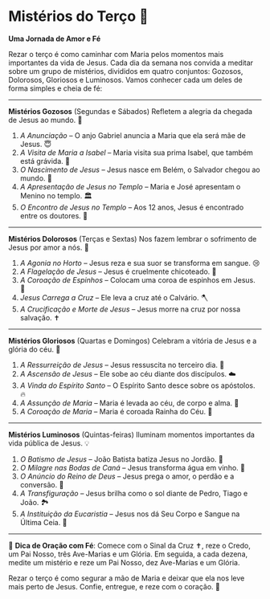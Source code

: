 # Mistérios do Terço 🙏 

**Uma Jornada de Amor e Fé**

Rezar o terço é como caminhar com Maria pelos momentos mais importantes da vida de Jesus. Cada dia da semana nos convida a meditar sobre um grupo de mistérios, divididos em quatro conjuntos: Gozosos, Dolorosos, Gloriosos e Luminosos. Vamos conhecer cada um deles de forma simples e cheia de fé:

---

**Mistérios Gozosos** (Segundas e Sábados)
Refletem a alegria da chegada de Jesus ao mundo. 🌟

1. *A Anunciação* – O anjo Gabriel anuncia a Maria que ela será mãe de Jesus. 😇
2. *A Visita de Maria a Isabel* – Maria visita sua prima Isabel, que também está grávida. 🤰
3. *O Nascimento de Jesus* – Jesus nasce em Belém, o Salvador chegou ao mundo. 👶
4. *A Apresentação de Jesus no Templo* – Maria e José apresentam o Menino no templo. 🏛️
5. *O Encontro de Jesus no Templo* – Aos 12 anos, Jesus é encontrado entre os doutores. 🧒

---

**Mistérios Dolorosos** (Terças e Sextas)
Nos fazem lembrar o sofrimento de Jesus por amor a nós. 🌿

1. *A Agonia no Horto* – Jesus reza e sua suor se transforma em sangue. 😢
2. *A Flagelação de Jesus* – Jesus é cruelmente chicoteado. 🏃
3. *A Coroação de Espinhos* – Colocam uma coroa de espinhos em Jesus. 👑
4. *Jesus Carrega a Cruz* – Ele leva a cruz até o Calvário. 🪓
5. *A Crucificação e Morte de Jesus* – Jesus morre na cruz por nossa salvação. ✝️

---

**Mistérios Gloriosos** (Quartas e Domingos)
Celebram a vitória de Jesus e a glória do céu. 🌈

1. *A Ressurreição de Jesus* – Jesus ressuscita no terceiro dia. 🌅
2. *A Ascensão de Jesus* – Ele sobe ao céu diante dos discípulos. ☁️
3. *A Vinda do Espírito Santo* – O Espírito Santo desce sobre os apóstolos. 🔥
4. *A Assunção de Maria* – Maria é levada ao céu, de corpo e alma. 👑
5. *A Coroação de Maria* – Maria é coroada Rainha do Céu. 👸

---

**Mistérios Luminosos** (Quintas-feiras)
Iluminam momentos importantes da vida pública de Jesus. 💡

1. *O Batismo de Jesus* – João Batista batiza Jesus no Jordão. 🌊
2. *O Milagre nas Bodas de Caná* – Jesus transforma água em vinho. 🎉
3. *O Anúncio do Reino de Deus* – Jesus prega o amor, o perdão e a conversão. 📖
4. *A Transfiguração* – Jesus brilha como o sol diante de Pedro, Tiago e João. 🏞️
5. *A Instituição da Eucaristia* – Jesus nos dá Seu Corpo e Sangue na Última Ceia. 🍞

---

🙏 **Dica de Oração com Fé**:
Comece com o Sinal da Cruz ✝️, reze o Credo, um Pai Nosso, três Ave-Marias e um Glória. Em seguida, a cada dezena, medite um mistério e reze um Pai Nosso, dez Ave-Marias e um Glória.

Rezar o terço é como segurar a mão de Maria e deixar que ela nos leve mais perto de Jesus. Confie, entregue, e reze com o coração. 💖


